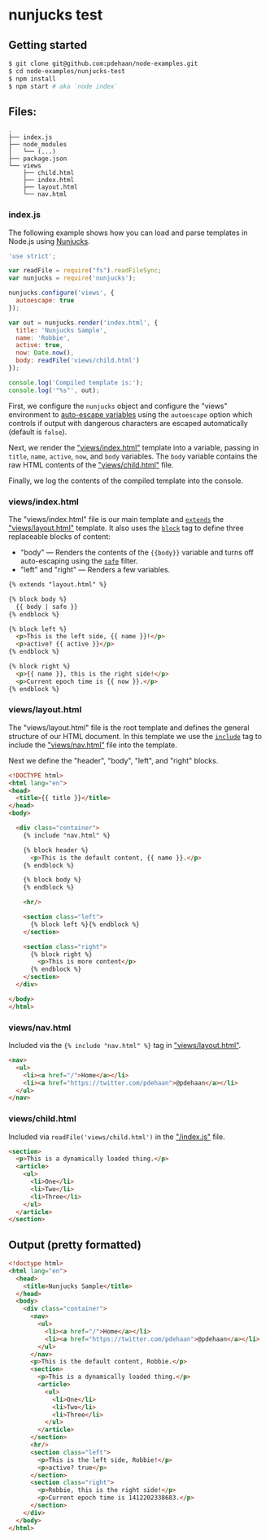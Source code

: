 # nunjucks test

## Getting started

```sh
$ git clone git@github.com:pdehaan/node-examples.git
$ cd node-examples/nunjucks-test
$ npm install
$ npm start # aka `node index`
```

## Files:

```
.
├── index.js
├── node_modules
│   └── (...)
├── package.json
└── views
    ├── child.html
    ├── index.html
    ├── layout.html
    └── nav.html
```

### index.js

The following example shows how you can load and parse templates in Node.js using [Nunjucks](https://mozilla.github.io/nunjucks/).

```js
'use strict';

var readFile = require("fs").readFileSync;
var nunjucks = require('nunjucks');

nunjucks.configure('views', {
  autoescape: true
});

var out = nunjucks.render('index.html', {
  title: 'Nunjucks Sample',
  name: 'Robbie',
  active: true,
  now: Date.now(),
  body: readFile('views/child.html')
});

console.log('Compiled template is:');
console.log('"%s"', out);
```

First, we configure the `nunjucks` object and configure the "views" environment to [auto-escape variables](https://mozilla.github.io/nunjucks/templating.html#autoescaping) using the `autoescape` option which controls if output with dangerous characters are escaped automatically (default is `false`).

Next, we render the ["views/index.html"](/nunjucks-test#viewsindexhtml) template into a variable, passing in `title`, `name`, `active`, `now`, and `body` variables. The `body` variable contains the raw HTML contents of the ["views/child.html"](/nunjucks-test#viewschildhtml) file.

Finally, we log the contents of the compiled template into the console.

### views/index.html

The "views/index.html" file is our main template and [`extends`](https://mozilla.github.io/nunjucks/templating.html#extends) the ["views/layout.html"](https://github.com/pdehaan/node-examples/tree/master/nunjucks-test#viewslayouthtml) template. It also uses the [`block`](https://mozilla.github.io/nunjucks/templating.html#block) tag to define three replaceable blocks of content:

- "body" &mdash; Renders the contents of the `{{body}}` variable and turns off auto-escaping using the [`safe`](https://mozilla.github.io/nunjucks/templating.html#autoescaping) filter.
- "left" and "right" &mdash; Renders a few variables.

```html
{% extends "layout.html" %}

{% block body %}
  {{ body | safe }}
{% endblock %}

{% block left %}
  <p>This is the left side, {{ name }}!</p>
  <p>active? {{ active }}</p>
{% endblock %}

{% block right %}
  <p>{{ name }}, this is the right side!</p>
  <p>Current epoch time is {{ now }}.</p>
{% endblock %}
```

### views/layout.html

The "views/layout.html" file is the root template and defines the general structure of our HTML document. In this template we use the [`include`](https://mozilla.github.io/nunjucks/templating.html#include) tag to include the ["views/nav.html"]() file into the template.

Next we define the "header", "body", "left", and "right" blocks.

```html
<!DOCTYPE html>
<html lang="en">
<head>
  <title>{{ title }}</title>
</head>
<body>

  <div class="container">
    {% include "nav.html" %}

    {% block header %}
      <p>This is the default content, {{ name }}.</p>
    {% endblock %}

    {% block body %}
    {% endblock %}

    <hr/>

    <section class="left">
      {% block left %}{% endblock %}
    </section>

    <section class="right">
      {% block right %}
        <p>This is more content</p>
      {% endblock %}
    </section>
  </div>

</body>
</html>
```

### views/nav.html

Included via the `{% include "nav.html" %}` tag in ["views/layout.html"]().

```html
<nav>
  <ul>
    <li><a href="/">Home</a></li>
    <li><a href="https://twitter.com/pdehaan">@pdehaan</a></li>
  </ul>
</nav>
```

### views/child.html

Included via `readFile('views/child.html')` in the ["/index.js"]() file.

```html
<section>
  <p>This is a dynamically loaded thing.</p>
  <article>
    <ul>
      <li>One</li>
      <li>Two</li>
      <li>Three</li>
    </ul>
  </article>
</section>
```

## Output (pretty formatted)

```html
<!doctype html>
<html lang="en">
  <head>
    <title>Nunjucks Sample</title>
  </head>
  <body>
    <div class="container">
      <nav>
        <ul>
          <li><a href="/">Home</a></li>
          <li><a href="https://twitter.com/pdehaan">@pdehaan</a></li>
        </ul>
      </nav>
      <p>This is the default content, Robbie.</p>
      <section>
        <p>This is a dynamically loaded thing.</p>
        <article>
          <ul>
            <li>One</li>
            <li>Two</li>
            <li>Three</li>
          </ul>
        </article>
      </section>
      <hr/>
      <section class="left">
        <p>This is the left side, Robbie!</p>
        <p>active? true</p>
      </section>
      <section class="right">
        <p>Robbie, this is the right side!</p>
        <p>Current epoch time is 1412202338683.</p>
      </section>
    </div>
  </body>
</html>
```




